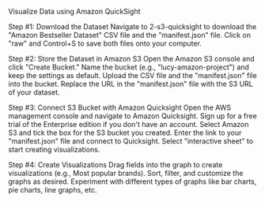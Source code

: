  Visualize Data using Amazon QuickSight 


 Step #1: Download the Dataset
Navigate to 2-s3-quicksight to download the "Amazon Bestseller Dataset" CSV file and the "manifest.json" file.
Click on "raw" and Control+S to save both files onto your computer.


Step #2: Store the Dataset in Amazon S3
Open the Amazon S3 console and click "Create Bucket."
Name the bucket (e.g., "lucy-amazon-project") and keep the settings as default.
Upload the CSV file and the "manifest.json" file into the bucket.
Replace the URL in the "manifest.json" file with the S3 URL of your dataset.


Step #3: Connect S3 Bucket with Amazon Quicksight
Open the AWS management console and navigate to Amazon Quicksight.
Sign up for a free trial of the Enterprise edition if you don't have an account.
Select Amazon S3 and tick the box for the S3 bucket you created.
Enter the link to your "manifest.json" file and connect to Quicksight.
Select "interactive sheet" to start creating visualizations.

Step #4: Create Visualizations
Drag fields into the graph to create visualizations (e.g., Most popular brands).
Sort, filter, and customize the graphs as desired.
Experiment with different types of graphs like bar charts, pie charts, line graphs, etc.
